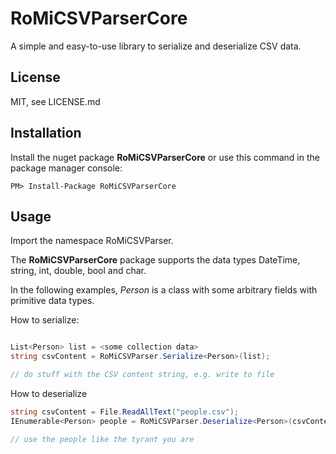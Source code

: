 # RoMiCSVParserCore

A simple and easy-to-use library to serialize and deserialize CSV data. 

## License

MIT, see LICENSE.md

## Installation

Install the nuget package __RoMiCSVParserCore__ or use this command in the
package manager console:

```
PM> Install-Package RoMiCSVParserCore
```

## Usage

Import the namespace RoMiCSVParser.

The __RoMiCSVParserCore__ package supports the data types DateTime, string, int, 
double, bool and char.

In the following examples, *Person* is a class with some arbitrary fields with primitive data types.

How to serialize:
```csharp

List<Person> list = <some collection data>
string csvContent = RoMiCSVParser.Serialize<Person>(list);

// do stuff with the CSV content string, e.g. write to file
```

How to deserialize
```csharp
string csvContent = File.ReadAllText("people.csv");
IEnumerable<Person> people = RoMiCSVParser.Deserialize<Person>(csvContent);

// use the people like the tyrant you are
```


